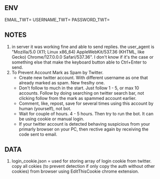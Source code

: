 ## ENV
EMAIL_TWT=
USERNAME_TWT=
PASSWORD_TWT=

## NOTES
1. in server it was working fine and able to send replies. the user_agent is "Mozilla/5.0 (X11; Linux x86_64) AppleWebKit/537.36 (KHTML, like Gecko) Chrome/127.0.0.0 Safari/537.36". I don't know if it's the case or something else that make the keyboard button able to Ctrl+Enter to send.
2. To Prevent Account Mark as Spam by Twitter.
    - Create new twitter account. With different username as one that already marked as spam. New freslhy one.
    - Don't follow to much in the start. Just follow 1 - 5, or max 10 accounts. Follow by doing searching on twitter search bar, not clicking follow from the mark as spammed account earlier.
    - Comment, like, repost, save for several times using this account by human (yourself), not bot.
    - Wait for couple of hours. 4 - 5 hours. Then try to run the bot. It can be using cookie or manual login.
    - If your twitter account is detected behaving suspicious from your primarly browser on your PC, then rective again by receiving the code sent to email.

## DATA
1. login_cookie.json = used for storing array of login cookie from twitter. copy all cokies (to prevent detection if only copy the auth without other cookies) from browser using EditThisCookie chrome extension.
